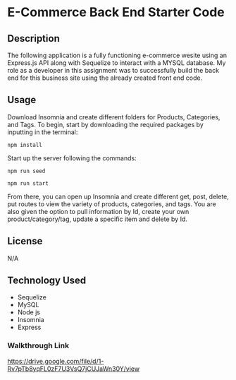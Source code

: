 # E-Commerce Back End Starter Code

## Description
The following application is a fully functioning e-commerce wesite using an Express.js API along with Sequelize to interact with a MYSQL database. My role as a developer in this assignment was to successfully build the back end for this business site using the already created front end code.

## Usage
Download Insomnia and create different folders for Products, Categories, and Tags. To begin, start by downloading the required packages by inputting in the terminal:

```npm install```  

Start up the server following the commands: 

```npm run seed``` 

```npm run start```

From there, you can open up Insomnia and create different get, post, delete, put routes to view the variety of products, categories, and tags. You are also given the option to pull information by Id, create your own product/category/tag, update a specific item and delete by Id.

## License
N/A

## Technology Used 
* Sequelize
* MySQL
* Node js
* Insomnia
* Express

### Walkthrough Link
https://drive.google.com/file/d/1-Rv7pTb8yqFL0zF7U3VsQ7jCUJaWn30Y/view 